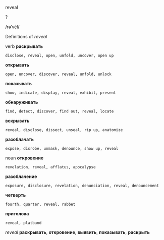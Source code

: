 reveal

?

/rəˈvēl/

Definitions of _reveal_

verb
**раскрывать**

    disclose, reveal, open, unfold, uncover, open up
**открывать**

    open, uncover, discover, reveal, unfold, unlock
**показывать**

    show, indicate, display, reveal, exhibit, present
**обнаруживать**

    find, detect, discover, find out, reveal, locate
**вскрывать**

    reveal, disclose, dissect, unseal, rip up, anatomize
**разоблачать**

    expose, disrobe, unmask, denounce, show up, reveal

noun
**откровение**

    revelation, reveal, afflatus, apocalypse
**разоблачение**

    exposure, disclosure, revelation, denunciation, reveal, denouncement
**четверть**

    fourth, quarter, reveal, rabbet
**притолока**

    reveal, platband

_reveal_
**раскрывать**, **откровение**, **выявить**, **показывать**, **раскрыть**